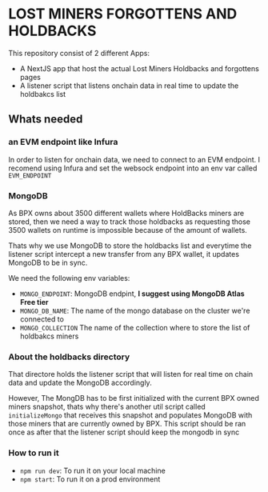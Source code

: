 # LOST MINERS FORGOTTENS AND HOLDBACKS

This repository consist of 2 different Apps:

- A NextJS app that host the actual Lost Miners Holdbacks and forgottens pages
- A listener script that listens onchain data in real time to update the holdbakcs list

## Whats needed

### an EVM endpoint like Infura

In order to listen for onchain data, we need to connect to an EVM endpoint. I recomend using Infura and set the websock endpoint into an env var called `EVM_ENDPOINT`

### MongoDB

As BPX owns about 3500 different wallets where HoldBacks miners are stored, then we need a way to track those holdbacks as requesting those 3500 wallets on runtime is impossible because of the amount of wallets.

Thats why we use MongoDB to store the holdbacks list and everytime the listener script intercept a new transfer from any BPX wallet, it updates MongoDB to be in sync.

We need the following env variables:

- `MONGO_ENDPOINT`: MongoDB endpint, **I suggest using MongoDB Atlas Free tier**
- `MONGO_DB_NAME`: The name of the mongo database on the cluster we're connected to
- `MONGO_COLLECTION` The name of the collection where to store the list of holdbakcs miners

### About the holdbacks directory

That directore holds the listener script that will listen for real time on chain data and update the MongoDB accordingly.

However, The MongDB has to be first initialized with the current BPX owned miners snapshot, thats why there's another util script called `initializeMongo` that receives this snapshot and populates MongoDB with those miners that are currently owned by BPX. This script should be ran once as after that the listener script should keep the mongodb in sync


### How to run it

- `npm run dev`: To run it on your local machine
- `npm start`: To run it on a prod environment